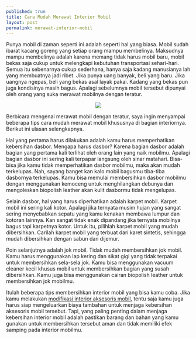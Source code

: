 ```yaml
---
published: true
title: Cara Mudah Merawat Interior Mobil
layout: post
permalink: merawat-interior-mobil
---
```

Punya mobil di zaman seperti ini adalah seperti hal yang biasa. Mobil sudah ibarat kacang goreng yang setiap orang mampu membelinya. Maksudnya mampu membelinya adalah karena memang tidak harus mobil baru, mobil bekas saja cukup untuk melengkapi kebutuhan transportasi sehari-hari. Semua itu sebenarnya cukup sederhana, hanya saja kadang manusianya lah yang membuatnya jadi ribet. Jika punya uang banyak, beli yang baru. Jika uangnya ngepas, beli yang bekas asal layak pakai. Kadang yang bekas pun juga kondisinya masih bagus. Apalagi sebelumnya mobil tersebut dipunyai oleh orang yang suka merawat mobilnya dengan teratur. 

<center><img src="https://www.blackxperience.com/assets/content/blackauto/autonews/tampil-lebih-mewah-interior-mobil-bentley-dihiasi-batu-alam-1.jpg"></center>

Berbicara mengenai merawat mobil dengan teratur, saya ingin menyampai beberapa tips cara mudah merawat mobil khususnya di bagian interiornya. Berikut ini ulasan selengkapnya.

Hal yang pertama harus dilakukan adalah kamu harus memperhatikan kebersihan dasbor. Mengapa harus dasbor? Karena bagian dasbor adalah bagian yang pertama kali terlihat oleh orang lain yang naik mobilmu. Apalagi bagian dasbor ini sering kali terpapar langsung oleh sinar matahari. Bisa-bisa jika kamu tidak memperhatikan dasbor mobilmu, maka akan mudah terkelupas. Nah, sayang banget kan kalo mobil bagusmu tiba-tiba dasbornya terkelupas. Kamu bisa memulai membersihkan dasbor mobilmu dengan menggunakan kemoceng untuk menghilangkan debunya dan mengoleskan biopolish leather akan kulit dasbormu tidak mengelupas.

Selain dasbor, hal yang harus diperhatikan adalah karpet mobil. Karpet mobil ini sering kali kotor. Apalagi jika ternyata musim hujan yang sangat sering menyebabkan sepatu yang kamu kenakan membawa lumpur dan kotoran lainnya. Kan sangat tidak enak dipandang jika ternyata mobilnya bagus tapi karpetnya kotor. Untuk itu, pilihlah karpet mobil yang mudah dibersihkan. Carilah karpet mobil yang terbuat dari karet sintetis, sehingga mudah dibersihkan dengan sabun dan dijemur.

Poin selanjutnya adalah jok mobil. Tidak mudah membersihkan jok mobil. Kamu harus menggunakan lap kering dan sikat gigi yang tidak terpakai untuk membersihkan sela-sela jok. Kamu bisa menggunakan vacuum cleaner kecil khusus mobil untuk membersihkan bagian yang susah dibersihkan. Kamu juga bisa menggunakan cairan biopolish leather untuk membersihkan jok mobilmu.

Itulah beberapa tips membersihkan interior mobil yang bisa kamu coba. Jika kamu melakukan <a href="https://www.ruparupa.com/otomotif/aksesoris-mobil-motor/aksesoris-interior-mobil.html">modifikasi interior aksesoris mobil</a>, tentu saja kamu juga harus siap mengeluarkan biaya tambahan untuk menjaga kebersihan aksesoris mobil tersebut. Tapi, yang paling penting dalam menjaga kebersihan interior mobil adalah pastikan barang dan bahan yang kamu gunakan untuk membersihkan tersebut aman dan tidak memiliki efek samping pada interior mobilmu.